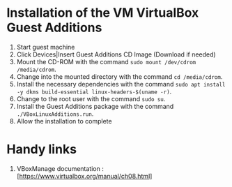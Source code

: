 # Installation of the VM VirtualBox Guest Additions

1. Start guest machine
2. Click Devices|Insert Guest Additions CD Image (Download if needed)
5. Mount the CD-ROM with the command `sudo mount /dev/cdrom /media/cdrom`.
6. Change into the mounted directory with the command `cd /media/cdrom`.
7. Install the necessary dependencies with the command `sudo apt install -y dkms build-essential linux-headers-$(uname -r)`.
8. Change to the root user with the command `sudo su`.
9. Install the Guest Additions package with the command `./VBoxLinuxAdditions.run`.
10. Allow the installation to complete


# Handy links

1. VBoxManage documentation : [https://www.virtualbox.org/manual/ch08.html]
